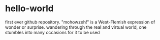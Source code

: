 # hello-world
first ever github repository.
"mohowzeh!" is a West-Flemish expression of wonder or surprise.
wandering through the real and virtual world, one stumbles into many occasions for it to be used
